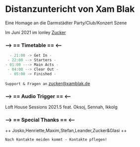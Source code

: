 # Distanzuntericht von Xam Blak

Eine Homage an die Darmstädter Party/Club/Konzert Szene

Im Juni 2021 im lonley [Zucker](http://zuckersachen.de)

### --> == Timetable == <--
```js
  - 21:00 -> Get In -
 - 22:00 --> Starters -
- 01:00 ---> Main Acts -
 - 04:00 --> Clear Out -
  - 05:00 -> Finished -
```
`Support & Fragen an` [zucker@xamblak.de](mailto:zucker@xamblak.de)

### --> == Audio Trigger == <--
Loft House Sessions 2021.5 feat. Oksoj, Sennah, Ikkolg

### --> == Special Thanks == <--
++ Josko,Henriette,Maxim,Stefan,Leander,Zucker&Glasi ++

`Nach Kontakte meiden kommt - Kontakte pflegen!`
